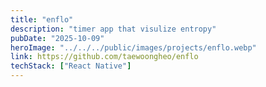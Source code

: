 ```yaml
---
title: "enflo"
description: "timer app that visulize entropy"
pubDate: "2025-10-09"
heroImage: "../../../public/images/projects/enflo.webp"
link: https://github.com/taewoongheo/enflo
techStack: ["React Native"]
---
```


